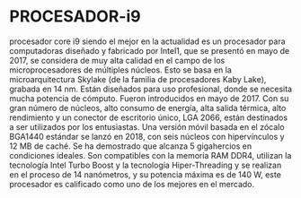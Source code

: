 # PROCESADOR-i9
procesador core i9 siendo el mejor en la actualidad
es un procesador para computadoras diseñado y fabricado por Intel1​, que se presentó en mayo de 2017, se considera de muy alta calidad en el campo de los microprocesadores de múltiples núcleos.
Esto se basa en la microarquitectura Skylake (de la familia de procesadores Kaby Lake), grabada en 14 nm. Están diseñados para uso profesional, donde se necesita mucha potencia de cómputo.
Fueron introducidos en mayo de 2017. Con su gran número de núcleos, alto consumo de energía, alta salida térmica, alto rendimiento y un conector de escritorio único, LGA 2066, están destinados a ser utilizados por los entusiastas. Una versión móvil basada en el zócalo BGA1440 estándar se lanzó en 2018, con seis núcleos con hipervínculos y 12 MB de caché. Se ha demostrado que alcanza 5 gigahercios en condiciones ideales.
Son compatibles con la memoria RAM DDR4, utilizan la tecnología Intel Turbo Boost y la tecnología Hiper-Threading y se realizan en el proceso de 14 nanómetros, y su potencia máxima es de 140 W, este procesador es calificado como uno de los mejores en el mercado.
